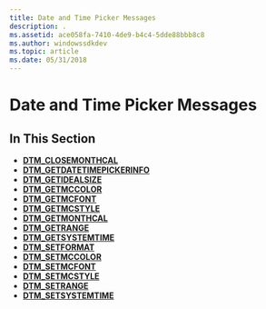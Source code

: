 ```yaml
---
title: Date and Time Picker Messages
description: .
ms.assetid: ace058fa-7410-4de9-b4c4-5dde88bbb8c8
ms.author: windowssdkdev
ms.topic: article
ms.date: 05/31/2018
---
```


# Date and Time Picker Messages

## In This Section

-   [**DTM\_CLOSEMONTHCAL**](dtm-closemonthcal.md)
-   [**DTM\_GETDATETIMEPICKERINFO**](dtm-getdatetimepickerinfo.md)
-   [**DTM\_GETIDEALSIZE**](dtm-getidealsize.md)
-   [**DTM\_GETMCCOLOR**](dtm-getmccolor.md)
-   [**DTM\_GETMCFONT**](dtm-getmcfont.md)
-   [**DTM\_GETMCSTYLE**](dtm-getmcstyle.md)
-   [**DTM\_GETMONTHCAL**](dtm-getmonthcal.md)
-   [**DTM\_GETRANGE**](dtm-getrange.md)
-   [**DTM\_GETSYSTEMTIME**](dtm-getsystemtime.md)
-   [**DTM\_SETFORMAT**](dtm-setformat.md)
-   [**DTM\_SETMCCOLOR**](dtm-setmccolor.md)
-   [**DTM\_SETMCFONT**](dtm-setmcfont.md)
-   [**DTM\_SETMCSTYLE**](dtm-setmcstyle.md)
-   [**DTM\_SETRANGE**](dtm-setrange.md)
-   [**DTM\_SETSYSTEMTIME**](dtm-setsystemtime.md)

 

 





